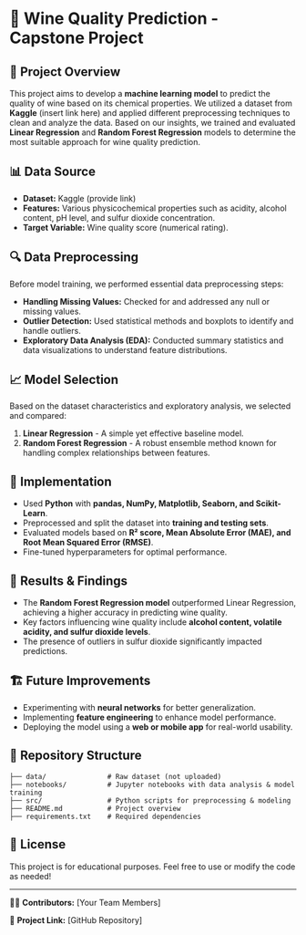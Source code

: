 # 🍷 Wine Quality Prediction - Capstone Project

## 📌 Project Overview
This project aims to develop a **machine learning model** to predict the quality of wine based on its chemical properties. We utilized a dataset from **Kaggle** (insert link here) and applied different preprocessing techniques to clean and analyze the data. Based on our insights, we trained and evaluated **Linear Regression** and **Random Forest Regression** models to determine the most suitable approach for wine quality prediction.

## 📊 Data Source
- **Dataset:** Kaggle (provide link)
- **Features:** Various physicochemical properties such as acidity, alcohol content, pH level, and sulfur dioxide concentration.
- **Target Variable:** Wine quality score (numerical rating).

## 🔍 Data Preprocessing
Before model training, we performed essential data preprocessing steps:
- **Handling Missing Values:** Checked for and addressed any null or missing values.
- **Outlier Detection:** Used statistical methods and boxplots to identify and handle outliers.
- **Exploratory Data Analysis (EDA):** Conducted summary statistics and data visualizations to understand feature distributions.

## 📈 Model Selection
Based on the dataset characteristics and exploratory analysis, we selected and compared:
1. **Linear Regression** - A simple yet effective baseline model.
2. **Random Forest Regression** - A robust ensemble method known for handling complex relationships between features.

## 🚀 Implementation
- Used **Python** with **pandas, NumPy, Matplotlib, Seaborn, and Scikit-Learn**.
- Preprocessed and split the dataset into **training and testing sets**.
- Evaluated models based on **R² score, Mean Absolute Error (MAE), and Root Mean Squared Error (RMSE)**.
- Fine-tuned hyperparameters for optimal performance.

## 📌 Results & Findings
- The **Random Forest Regression model** outperformed Linear Regression, achieving a higher accuracy in predicting wine quality.
- Key factors influencing wine quality include **alcohol content, volatile acidity, and sulfur dioxide levels**.
- The presence of outliers in sulfur dioxide significantly impacted predictions.

## 🏗️ Future Improvements
- Experimenting with **neural networks** for better generalization.
- Implementing **feature engineering** to enhance model performance.
- Deploying the model using a **web or mobile app** for real-world usability.

## 📁 Repository Structure
```
├── data/               # Raw dataset (not uploaded)
├── notebooks/          # Jupyter notebooks with data analysis & model training
├── src/                # Python scripts for preprocessing & modeling
├── README.md           # Project overview
├── requirements.txt    # Required dependencies
```

## 📜 License
This project is for educational purposes. Feel free to use or modify the code as needed!

---

👨‍💻 **Contributors:** [Your Team Members]

🔗 **Project Link:** [GitHub Repository]

